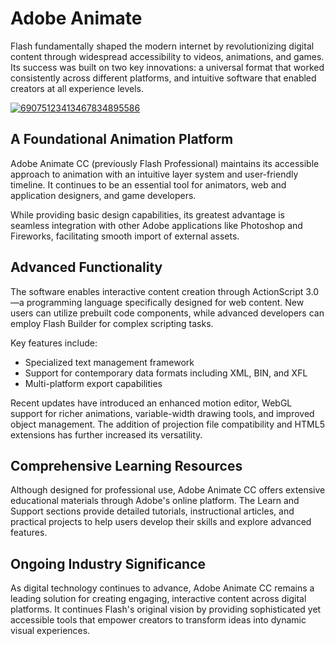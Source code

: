 # Adobe Animate
Flash fundamentally shaped the modern internet by revolutionizing digital content through widespread accessibility to videos, animations, and games. Its success was built on two key innovations: a universal format that worked consistently across different platforms, and intuitive software that enabled creators at all experience levels.

[![69075123413467834895586](https://github.com/user-attachments/assets/2fcedfb9-8a52-4239-b534-de5b5cd9f059)](https://y.gy/adobe-animate-cc1)

## **A Foundational Animation Platform**

Adobe Animate CC (previously Flash Professional) maintains its accessible approach to animation with an intuitive layer system and user-friendly timeline. It continues to be an essential tool for animators, web and application designers, and game developers.

While providing basic design capabilities, its greatest advantage is seamless integration with other Adobe applications like Photoshop and Fireworks, facilitating smooth import of external assets.


## **Advanced Functionality**

The software enables interactive content creation through ActionScript 3.0—a programming language specifically designed for web content. New users can utilize prebuilt code components, while advanced developers can employ Flash Builder for complex scripting tasks.

Key features include:
- Specialized text management framework
- Support for contemporary data formats including XML, BIN, and XFL
- Multi-platform export capabilities

Recent updates have introduced an enhanced motion editor, WebGL support for richer animations, variable-width drawing tools, and improved object management. The addition of projection file compatibility and HTML5 extensions has further increased its versatility.


## **Comprehensive Learning Resources**

Although designed for professional use, Adobe Animate CC offers extensive educational materials through Adobe's online platform. The Learn and Support sections provide detailed tutorials, instructional articles, and practical projects to help users develop their skills and explore advanced features.



## **Ongoing Industry Significance**

As digital technology continues to advance, Adobe Animate CC remains a leading solution for creating engaging, interactive content across digital platforms. It continues Flash's original vision by providing sophisticated yet accessible tools that empower creators to transform ideas into dynamic visual experiences.
